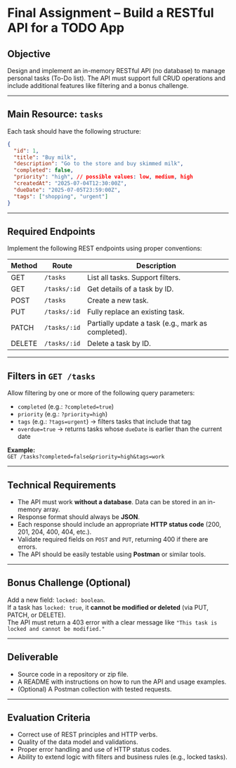 # Final Assignment – Build a RESTful API for a TODO App

## Objective
Design and implement an in-memory RESTful API (no database) to manage personal tasks (To-Do list). The API must support full CRUD operations and include additional features like filtering and a bonus challenge.

---

##  Main Resource: `tasks`

Each task should have the following structure:

```json
{
  "id": 1,
  "title": "Buy milk",
  "description": "Go to the store and buy skimmed milk",
  "completed": false,
  "priority": "high", // possible values: low, medium, high
  "createdAt": "2025-07-04T12:30:00Z",
  "dueDate": "2025-07-05T23:59:00Z",
  "tags": ["shopping", "urgent"]
}
```

---

##  Required Endpoints

Implement the following REST endpoints using proper conventions:

| Method | Route          | Description                                          |
|--------|----------------|------------------------------------------------------|
| GET    | `/tasks`       | List all tasks. Support filters.                    |
| GET    | `/tasks/:id`   | Get details of a task by ID.                        |
| POST   | `/tasks`       | Create a new task.                                  |
| PUT    | `/tasks/:id`   | Fully replace an existing task.                     |
| PATCH  | `/tasks/:id`   | Partially update a task (e.g., mark as completed).  |
| DELETE | `/tasks/:id`   | Delete a task by ID.                                |

---

##  Filters in `GET /tasks`

Allow filtering by one or more of the following query parameters:

- `completed` (e.g.: `?completed=true`)
- `priority` (e.g.: `?priority=high`)
- `tags` (e.g.: `?tags=urgent`) → filters tasks that include that tag
- `overdue=true` → returns tasks whose `dueDate` is earlier than the current date

**Example:**  
`GET /tasks?completed=false&priority=high&tags=work`

---

##  Technical Requirements

- The API must work **without a database**. Data can be stored in an in-memory array.
- Response format should always be **JSON**.
- Each response should include an appropriate **HTTP status code** (200, 201, 204, 400, 404, etc.).
- Validate required fields on `POST` and `PUT`, returning 400 if there are errors.
- The API should be easily testable using **Postman** or similar tools.

---

##  Bonus Challenge (Optional)

Add a new field: `locked: boolean`.  
If a task has `locked: true`, it **cannot be modified or deleted** (via PUT, PATCH, or DELETE).  
The API must return a 403 error with a clear message like `"This task is locked and cannot be modified."`

---

##  Deliverable

- Source code in a repository or zip file.
- A README with instructions on how to run the API and usage examples.
- (Optional) A Postman collection with tested requests.

---

##  Evaluation Criteria

- Correct use of REST principles and HTTP verbs.
- Quality of the data model and validations.
- Proper error handling and use of HTTP status codes.
- Ability to extend logic with filters and business rules (e.g., locked tasks).
